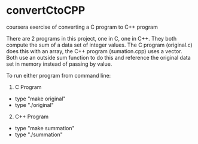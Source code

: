 # convertCtoCPP
coursera exercise of converting a C program to C++ program

There are 2 programs in this project, one in C, one in C++. They both compute the sum of a data set of integer values. 
The C program (original.c) does this with an array, the C++ program (sumation.cpp) uses a vector.
Both use an outside sum function to do this and reference the original data set in memory instead of passing by value.

To run either program from command line:
1. C Program
- type "make original"
- type "./original"

2. C++ Program
- type "make summation"
- type "./summation"

